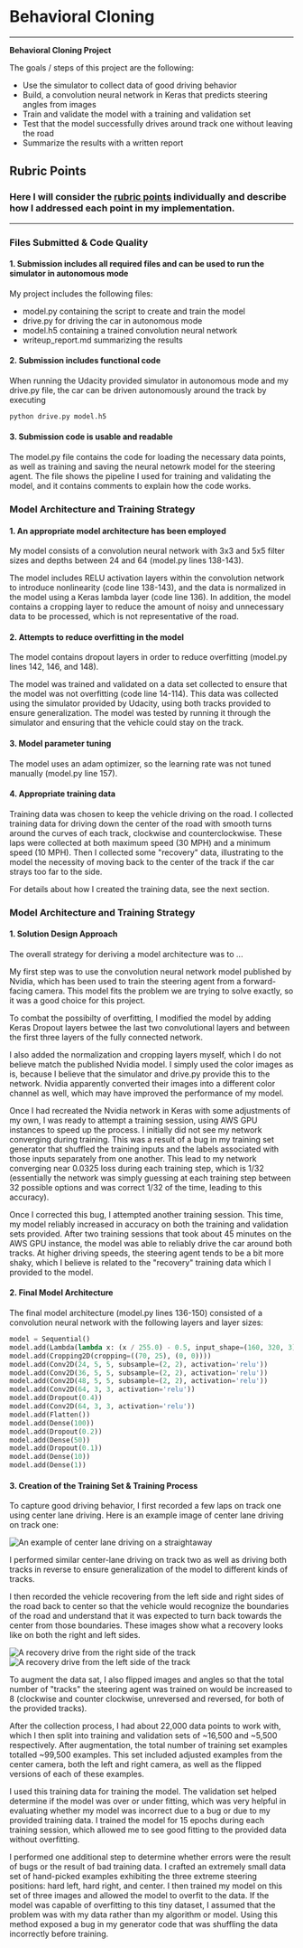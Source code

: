 # **Behavioral Cloning** 


---

**Behavioral Cloning Project**

The goals / steps of this project are the following:
* Use the simulator to collect data of good driving behavior
* Build, a convolution neural network in Keras that predicts steering angles from images
* Train and validate the model with a training and validation set
* Test that the model successfully drives around track one without leaving the road
* Summarize the results with a written report


[//]: # (Image References)

[image1]: ./examples/center-lane.jpg "Center Lane Driving"
[image2]: ./examples/recovery-right.jpg "Recovery drive from the right"
[image3]: ./examples/recovery-left.jpg "Recovery drive from the left"
[image4]: ./examples/placeholder_small.png "Recovery Image"
[image5]: ./examples/placeholder_small.png "Recovery Image"
[image6]: ./examples/placeholder_small.png "Normal Image"
[image7]: ./examples/placeholder_small.png "Flipped Image"

## Rubric Points
### Here I will consider the [rubric points](https://review.udacity.com/#!/rubrics/432/view) individually and describe how I addressed each point in my implementation.  

---
### Files Submitted & Code Quality

#### 1. Submission includes all required files and can be used to run the simulator in autonomous mode

My project includes the following files:
* model.py containing the script to create and train the model
* drive.py for driving the car in autonomous mode
* model.h5 containing a trained convolution neural network 
* writeup_report.md summarizing the results

#### 2. Submission includes functional code
When running the Udacity provided simulator in autonomous mode and my drive.py file, the car can be driven autonomously around the track by executing 
```sh
python drive.py model.h5
```

#### 3. Submission code is usable and readable

The model.py file contains the code for loading the necessary data points, as well as training and saving the neural netowrk model for the steering agent. The file shows the pipeline I used for training and validating the model, and it contains comments to explain how the code works.

### Model Architecture and Training Strategy

#### 1. An appropriate model architecture has been employed

My model consists of a convolution neural network with 3x3 and 5x5 filter sizes and depths between 24 and 64 (model.py lines 138-143). 

The model includes RELU activation layers within the convolution network to introduce nonlinearity (code line 138-143), and the data is normalized in the model using a Keras lambda layer (code line 136). In addition, the model contains a cropping layer to reduce the amount of noisy and unnecessary data to be processed, which is not representative of the road.

#### 2. Attempts to reduce overfitting in the model

The model contains dropout layers in order to reduce overfitting (model.py lines 142, 146, and 148). 

The model was trained and validated on a data set collected to ensure that the model was not overfitting (code line 14-114). This data was collected using the simulator provided by Udacity, using both tracks provided to ensure generalization. The model was tested by running it through the simulator and ensuring that the vehicle could stay on the track.

#### 3. Model parameter tuning

The model uses an adam optimizer, so the learning rate was not tuned manually (model.py line 157).

#### 4. Appropriate training data

Training data was chosen to keep the vehicle driving on the road. I collected training data for driving down the center of the road with smooth turns around the curves of each track, clockwise and counterclockwise. These laps were collected at both maximum speed (30 MPH) and a minimum speed (10 MPH). Then I collected some "recovery" data, illustrating to the model the necessity of moving back to the center of the track if the car strays too far to the side.

For details about how I created the training data, see the next section. 

### Model Architecture and Training Strategy

#### 1. Solution Design Approach

The overall strategy for deriving a model architecture was to ...

My first step was to use the convolution neural network model published by Nvidia, which has been used to train the steering agent from a forward-facing camera. This model fits the problem we are trying to solve exactly, so it was a good choice for this project.

To combat the possibilty of overfitting, I modified the model by adding Keras Dropout layers betwee the last two convolutional layers and between the first three layers of the fully connected network.

I also added the normalization and cropping layers myself, which I do not believe match the published Nvidia model. I simply used the color images as is, because I believe that the simulator and drive.py provide this to the network. Nvidia apparently converted their images into a different color channel as well, which may have improved the performance of my model.

Once I had recreated the Nvidia network in Keras with some adjustments of my own, I was ready to attempt a training session, using AWS GPU instances to speed up the process. I initially did not see my network converging during training. This was a result of a bug in my training set generator that shuffled the training inputs and the labels associated with those inputs separately from one another. This lead to my network converging near 0.0325 loss during each training step, which is 1/32 (essentially the network was simply guessing at each training step between 32 possible options and was correct 1/32 of the time, leading to this accuracy).

Once I corrected this bug, I attempted another training session. This time, my model reliably increased in accuracy on both the training and validation sets provided. After two training sessions that took about 45 minutes on the AWS GPU instance, the model was able to reliably drive the car around both tracks. At higher driving speeds, the steering agent tends to be a bit more shaky, which I believe is related to the "recovery" training data which I provided to the model.

#### 2. Final Model Architecture

The final model architecture (model.py lines 136-150) consisted of a convolution neural network with the following layers and layer sizes:

```python
model = Sequential()
model.add(Lambda(lambda x: (x / 255.0) - 0.5, input_shape=(160, 320, 3)))
model.add(Cropping2D(cropping=((70, 25), (0, 0))))
model.add(Conv2D(24, 5, 5, subsample=(2, 2), activation='relu'))
model.add(Conv2D(36, 5, 5, subsample=(2, 2), activation='relu'))
model.add(Conv2D(48, 5, 5, subsample=(2, 2), activation='relu'))
model.add(Conv2D(64, 3, 3, activation='relu'))
model.add(Dropout(0.4))
model.add(Conv2D(64, 3, 3, activation='relu'))
model.add(Flatten())
model.add(Dense(100))
model.add(Dropout(0.2))
model.add(Dense(50))
model.add(Dropout(0.1))
model.add(Dense(10))
model.add(Dense(1))
```

#### 3. Creation of the Training Set & Training Process

To capture good driving behavior, I first recorded a few laps on track one using center lane driving. Here is an example image of center lane driving on track one:

![An example of center lane driving on a straightaway][image1]

I performed similar center-lane driving on track two as well as driving both tracks in reverse to ensure generalization of the model to different kinds of tracks.

I then recorded the vehicle recovering from the left side and right sides of the road back to center so that the vehicle would recognize the boundaries of the road and understand that it was expected to turn back towards the center from those boundaries. These images show what a recovery looks like on both the right and left sides.

![A recovery drive from the right side of the track][image2]
![A recovery drive from the left side of the track][image3]

To augment the data sat, I also flipped images and angles so that the total number of "tracks" the steering agent was trained on would be increased to 8 (clockwise and counter clockwise, unreversed and reversed, for both of the provided tracks).

After the collection process, I had about 22,000 data points to work with, which I then split into training and validation sets of ~16,500 and ~5,500 respectively. After augmentation, the total number of training set examples totalled ~99,500 examples. This set included adjusted examples from the center camera, both the left and right camera, as well as the flipped versions of each of these examples.

I used this training data for training the model. The validation set helped determine if the model was over or under fitting, which was very helpful in evaluating whether my model was incorrect due to a bug or due to my provided training data. I trained the model for 15 epochs during each training session, which allowed me to see good fitting to the provided data without overfitting.

I performed one additional step to determine whether errors were the result of bugs or the result of bad training data. I crafted an extremely small data set of hand-picked examples exhibiting the three extreme steering positions: hard left, hard right, and center. I then trained my model on this set of three images and allowed the model to overfit to the data. If the model was capable of overfitting to this tiny dataset, I assumed that the problem was with my data rather than my algorithm or model. Using this method exposed a bug in my generator code that was shuffling the data incorrectly before training.